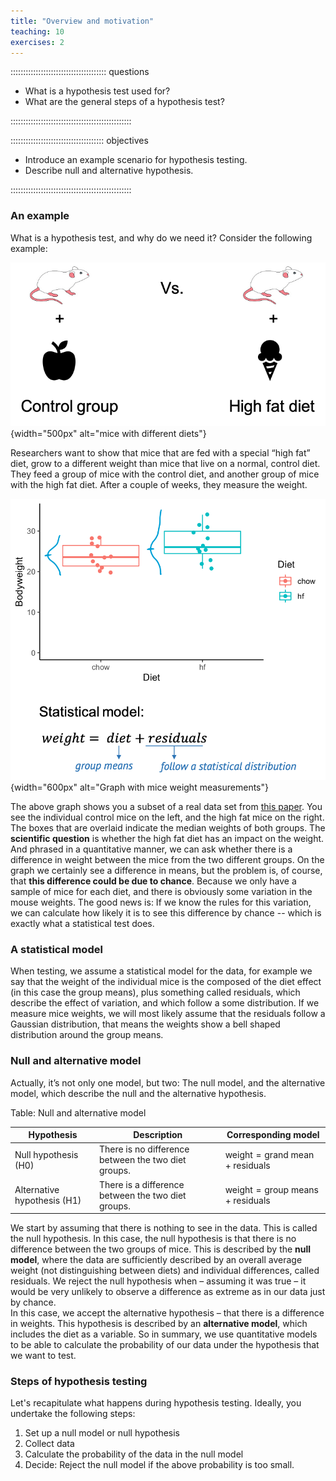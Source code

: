 ```yaml
---
title: "Overview and motivation"
teaching: 10
exercises: 2
---
```


:::::::::::::::::::::::::::::::::::::: questions 

- What is a hypothesis test used for? 
- What are the general steps of a hypothesis test?

::::::::::::::::::::::::::::::::::::::::::::::::

::::::::::::::::::::::::::::::::::::: objectives

- Introduce an example scenario for hypothesis testing. 
- Describe null and alternative hypothesis.

::::::::::::::::::::::::::::::::::::::::::::::::

### An example  

What is a hypothesis test, and why do we need it? Consider the following example:

![Mice with different diets](fig/01-example.png){width="500px" alt="mice with different diets"}

Researchers want to show that mice that are fed with a special “high fat” diet, grow to a different weight than mice that live on a normal, control diet.
They feed a group of mice with the control diet, and another group of mice with the high fat diet. After a couple of weeks, they measure the weight.


![Does the diet affect the mice's weight?](fig/01-mice-plot.png){width="600px" alt="Graph with mice weight measurements"}

The above graph shows you a subset of a real data set from [this paper](https://pubmed.ncbi.nlm.nih.gov/15561913/).
You see the individual control mice on the left, and the high fat mice on the right. The boxes that are overlaid indicate the median weights of both groups. 
The **scientific question** is whether the high fat diet has an impact on the weight. And phrased in a quantitative manner, we can ask whether there is a difference in weight between the mice from the two different groups. 
On the graph we certainly see a difference in means, but the problem is, of course, that **this difference could be due to chance**. Because we only have a sample of mice for each diet, and there is obviously some variation in the mouse weights. 
The good news is: If we know the rules for this variation, we can calculate how likely it is to see this difference by chance -- which is exactly what a statistical test does.

### A statistical model

When testing, we assume a statistical model for the data, for example we say that the weight of the individual mice is the composed of the diet effect (in this case the group means), plus something called residuals, which describe the effect of variation, and which follow a some distribution. If we measure mice weights, we will most likely assume that the residuals follow a Gaussian distribution, that means the weights show a bell shaped distribution around the group means.


### Null and alternative model

Actually, it’s not only one model, but two: The null model, and the alternative model, which describe the null and the alternative hypothesis.

Table: Null and alternative model 

| Hypothesis | Description | Corresponding model |
| --------- | ----------------- | --------------- |
| Null hypothesis (H0) | There is no difference between the two diet groups. | $\text{weight} = \text{grand mean} + \text{residuals}$ |
| Alternative hypothesis (H1) | There is a difference between the two diet groups. | $\text{weight} = \text{group means} + \text{residuals}$ |

We start by assuming that there is nothing to see in the data. This is called the null hypothesis. In this case, the null hypothesis is that there is no difference between the two groups of mice. This is described by the **null model**, where the data are sufficiently described by an overall average weight (not distinguishing between diets) and individual differences, called residuals.
We reject the null hypothesis when – assuming it was true – it would be very unlikely to observe a difference as extreme as in our data just by chance.  
In this case, we accept the alternative hypothesis – that there is a difference in weights. This hypothesis is described by an **alternative model**, which includes the diet as a variable.
So in summary, we use quantitative models to be able to calculate the probability of our data under the hypothesis that we want to test.


### Steps of hypothesis testing

Let's recapitulate what happens during hypothesis testing. Ideally, you undertake the following steps:  

1. Set up a null model or null hypothesis  
2. Collect data  
3. Calculate the probability of the data in the null model  
4. Decide: Reject the null model if the above probability is too small. 
